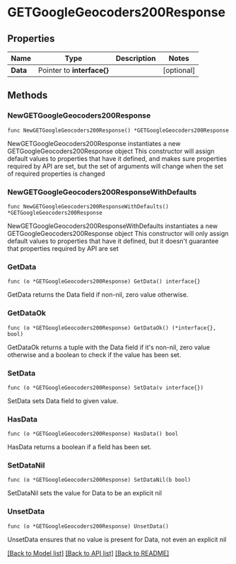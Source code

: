 # GETGoogleGeocoders200Response

## Properties

Name | Type | Description | Notes
------------ | ------------- | ------------- | -------------
**Data** | Pointer to **interface{}** |  | [optional] 

## Methods

### NewGETGoogleGeocoders200Response

`func NewGETGoogleGeocoders200Response() *GETGoogleGeocoders200Response`

NewGETGoogleGeocoders200Response instantiates a new GETGoogleGeocoders200Response object
This constructor will assign default values to properties that have it defined,
and makes sure properties required by API are set, but the set of arguments
will change when the set of required properties is changed

### NewGETGoogleGeocoders200ResponseWithDefaults

`func NewGETGoogleGeocoders200ResponseWithDefaults() *GETGoogleGeocoders200Response`

NewGETGoogleGeocoders200ResponseWithDefaults instantiates a new GETGoogleGeocoders200Response object
This constructor will only assign default values to properties that have it defined,
but it doesn't guarantee that properties required by API are set

### GetData

`func (o *GETGoogleGeocoders200Response) GetData() interface{}`

GetData returns the Data field if non-nil, zero value otherwise.

### GetDataOk

`func (o *GETGoogleGeocoders200Response) GetDataOk() (*interface{}, bool)`

GetDataOk returns a tuple with the Data field if it's non-nil, zero value otherwise
and a boolean to check if the value has been set.

### SetData

`func (o *GETGoogleGeocoders200Response) SetData(v interface{})`

SetData sets Data field to given value.

### HasData

`func (o *GETGoogleGeocoders200Response) HasData() bool`

HasData returns a boolean if a field has been set.

### SetDataNil

`func (o *GETGoogleGeocoders200Response) SetDataNil(b bool)`

 SetDataNil sets the value for Data to be an explicit nil

### UnsetData
`func (o *GETGoogleGeocoders200Response) UnsetData()`

UnsetData ensures that no value is present for Data, not even an explicit nil

[[Back to Model list]](../README.md#documentation-for-models) [[Back to API list]](../README.md#documentation-for-api-endpoints) [[Back to README]](../README.md)


